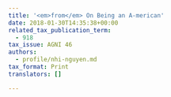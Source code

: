 ```yaml
---
title: '<em>from</em> On Being an A-merican'
date: 2018-01-30T14:35:38+00:00
related_tax_publication_term:
  - 918
tax_issue: AGNI 46
authors:
  - profile/nhi-nguyen.md
tax_format: Print
translators: []

---
```

